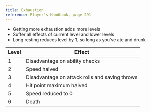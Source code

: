 ```yaml
---
title: Exhaustion
reference: Player's Handbook, page 291
---
```


- Getting more exhaustion adds more levels
- Suffer all effects of current level and lower levels
- Long resting reduces level by 1, so long as you've ate and drunk

| Level | Effect                                         |
| ----- | ---------------------------------------------- |
| 1     | Disadvantage on ability checks                 |
| 2     | Speed halved                                   |
| 3     | Disadvantage on attack rolls and saving throws |
| 4     | Hit point maximum halved                       |
| 5     | Speed reduced to 0                             |
| 6     | Death                                          |
